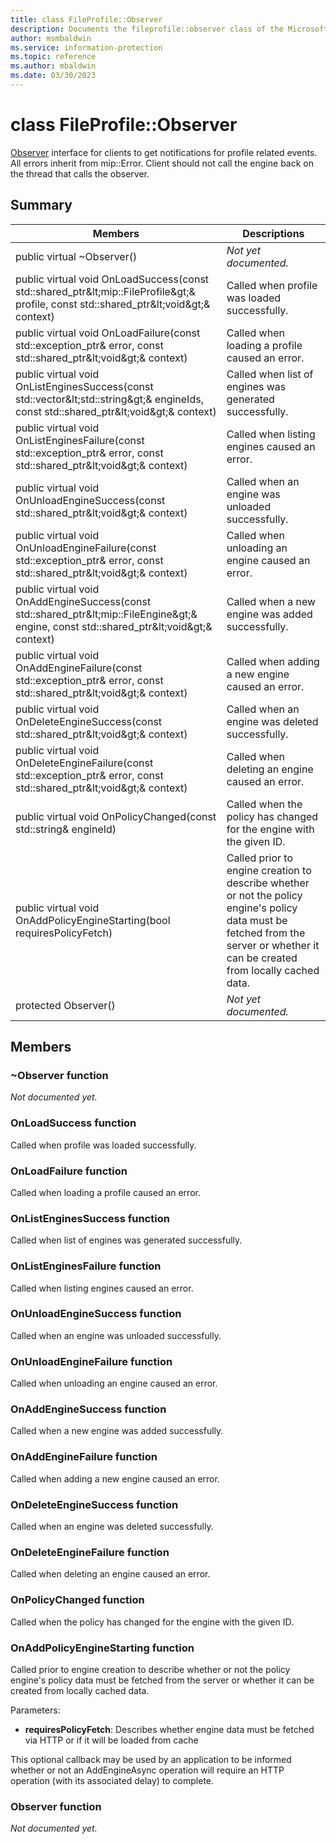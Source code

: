 ```yaml
---
title: class FileProfile::Observer 
description: Documents the fileprofile::observer class of the Microsoft Information Protection (MIP) SDK.
author: msmbaldwin
ms.service: information-protection
ms.topic: reference
ms.author: mbaldwin
ms.date: 03/30/2023
---
```


# class FileProfile::Observer 
[Observer](undefined) interface for clients to get notifications for profile related events.
All errors inherit from mip::Error. 
Client should not call the engine back on the thread that calls the observer.
  
## Summary
 Members                        | Descriptions                                
--------------------------------|---------------------------------------------
public virtual ~Observer()  | _Not yet documented._
public virtual void OnLoadSuccess(const std::shared_ptr\&lt;mip::FileProfile\&gt;& profile, const std::shared_ptr\&lt;void\&gt;& context)  |  Called when profile was loaded successfully.
public virtual void OnLoadFailure(const std::exception_ptr& error, const std::shared_ptr\&lt;void\&gt;& context)  |  Called when loading a profile caused an error.
public virtual void OnListEnginesSuccess(const std::vector\&lt;std::string\&gt;& engineIds, const std::shared_ptr\&lt;void\&gt;& context)  |  Called when list of engines was generated successfully.
public virtual void OnListEnginesFailure(const std::exception_ptr& error, const std::shared_ptr\&lt;void\&gt;& context)  |  Called when listing engines caused an error.
public virtual void OnUnloadEngineSuccess(const std::shared_ptr\&lt;void\&gt;& context)  |  Called when an engine was unloaded successfully.
public virtual void OnUnloadEngineFailure(const std::exception_ptr& error, const std::shared_ptr\&lt;void\&gt;& context)  |  Called when unloading an engine caused an error.
public virtual void OnAddEngineSuccess(const std::shared_ptr\&lt;mip::FileEngine\&gt;& engine, const std::shared_ptr\&lt;void\&gt;& context)  |  Called when a new engine was added successfully.
public virtual void OnAddEngineFailure(const std::exception_ptr& error, const std::shared_ptr\&lt;void\&gt;& context)  |  Called when adding a new engine caused an error.
public virtual void OnDeleteEngineSuccess(const std::shared_ptr\&lt;void\&gt;& context)  |  Called when an engine was deleted successfully.
public virtual void OnDeleteEngineFailure(const std::exception_ptr& error, const std::shared_ptr\&lt;void\&gt;& context)  |  Called when deleting an engine caused an error.
public virtual void OnPolicyChanged(const std::string& engineId)  |  Called when the policy has changed for the engine with the given ID.
public virtual void OnAddPolicyEngineStarting(bool requiresPolicyFetch)  |  Called prior to engine creation to describe whether or not the policy engine's policy data must be fetched from the server or whether it can be created from locally cached data.
protected Observer()  | _Not yet documented._
  
## Members
  
### ~Observer function
_Not documented yet._

  
### OnLoadSuccess function
Called when profile was loaded successfully.
  
### OnLoadFailure function
Called when loading a profile caused an error.
  
### OnListEnginesSuccess function
Called when list of engines was generated successfully.
  
### OnListEnginesFailure function
Called when listing engines caused an error.
  
### OnUnloadEngineSuccess function
Called when an engine was unloaded successfully.
  
### OnUnloadEngineFailure function
Called when unloading an engine caused an error.
  
### OnAddEngineSuccess function
Called when a new engine was added successfully.
  
### OnAddEngineFailure function
Called when adding a new engine caused an error.
  
### OnDeleteEngineSuccess function
Called when an engine was deleted successfully.
  
### OnDeleteEngineFailure function
Called when deleting an engine caused an error.
  
### OnPolicyChanged function
Called when the policy has changed for the engine with the given ID.
  
### OnAddPolicyEngineStarting function
Called prior to engine creation to describe whether or not the policy engine's policy data must be fetched from the server or whether it can be created from locally cached data.

Parameters:  
* **requiresPolicyFetch**: Describes whether engine data must be fetched via HTTP or if it will be loaded from cache


This optional callback may be used by an application to be informed whether or not an AddEngineAsync operation will require an HTTP operation (with its associated delay) to complete.
  
### Observer function
_Not documented yet._
